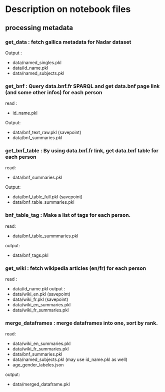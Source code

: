 # Description on notebook files

## processing metadata

### get_data : fetch gallica metadata for Nadar dataset
Output : 
- data/named_singles.pkl
- data/id_name.pkl
- data/named_subjects.pkl

### get_bnf : Query data.bnf.fr SPARQL and get data.bnf page link (and some other infos) for each person
read :
- id_name.pkl

Output:
- data/bnf_text_raw.pkl (savepoint)
- data/bnf_summaries.pkl

### get_bnf_table : By using data.bnf.fr link, get data.bnf table for each person
read:
- data/bnf_summaries.pkl

Output:
- data/bnf_table_full.pkl (savepoint)
- data/bnf_table_summaries.pkl 

### bnf_table_tag : Make a list of tags for each person.
read:
- data/bnf_table_summmaries.pkl

output:
- data/bnf_tags.pkl

### get_wiki : fetch wikipedia articles (en/fr) for each person
read :
- data/id_name.pkl
output : 
- data/wiki_en.pkl (savepoint)
- data/wiki_fr.pkl (savepoint)
- data/wiki_en_summaries.pkl 
- data/wiki_fr_summaries.pkl 

### merge_dataframes : merge dataframes into one, sort by rank. 
read:
- data/wiki_en_summaries.pkl 
- data/wiki_fr_summaries.pkl 
- data/bnf_summaries.pkl
- data/named_subjects.pkl (may use id_name.pkl as well)
- age_gender_labeles.json

output:
- data/merged_dataframe.pkl
          

